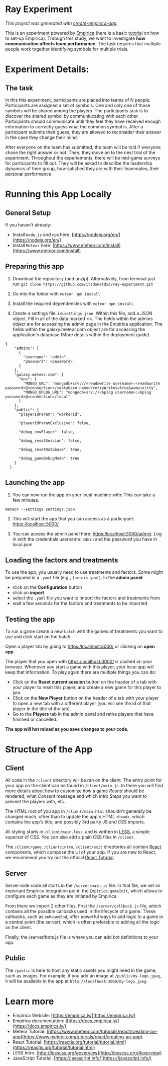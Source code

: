 # Ray Experiment

_This project was generated with [create-empirica-app](https://github.com/empiricaly/create-empirica-app)._

This is an experiment powered by [Empirica](https://empirica.ly/) (here is a basic [tutorial](https://www.youtube.com/watch?v=K2YhEZey_58&list=PLPQelvUwyVgiawBDk3Sp74QMfL8RPgORW&index=2&ab_channel=Empirica) on how to set-up Empirica). Through this study, we want to investigate **how communication affects team performance**. The task requires that multiple people work together identifying symbols for multiple trials. 


# Experiment Details:
## The task
In this this experiment, participants are placed into teams of N people. Participants are assigned a set of symbols. One and only one of those symbols will be shared among the players. The participants task is to discover the shared symbol by communiucating with each other. Participants should communicate until they feel they have received enough information to correctly guess what the common symbol is. After a participant submits their guess, they are allowed to reconsider their answer in the case they change their mind.

After everyone on the team has submitted, the team will be told if everyone chose the right answer or not. Then, they move on to the next trial of the experiment. Throughout the experiements, there will be mid-game surveys for participants to fill out. They will be asked to describe the leadership dynamics of their group, how satisfied they are with their teammates, their personal performance. 


# Running this App Locally

## General  Setup
If you haven't already:

- Install `Node.js` and `npm` here: [https://nodejs.org/en/](https://nodejs.org/en/)
- Install `Meteor` here: [https://www.meteor.com/install](https://www.meteor.com/install)

## Preparing this app
1. Download the repository (and unzip). Alternatively, from terminal just run `git clone https://github.com/itzdonaldxd/ray-experiment.git`
2. Go into the folder with `meteor npm install`

3. Install the required dependencies with `meteor npm install`

4. Create a settings file. i.e.`settings.json`. Within this file, add a JSON object. Fill in all of the data marked <>. The fields within the admins object are for accessing the admin page in the Empirica application. The fields within the galaxy.meteor.com object are for accessing the application's database (More details within the deployment guide)

```
{
    "admins": [
      {
        "username": "admin",
        "password": <password>
      }
    ],
    "galaxy.meteor.com": {
      "env": {
        "MONGO_URL": "mongodb+srv://<read&write username>:<read&write password>@<connection>/<database name>?retryWrites=true&w=majority",
        "MONGO_OPLOG_URL": "mongodb+srv://<oplog username>:<oplog password>@<connection>/local"
      }
    },
    "public": {
      "playerIdParam": "workerId",
  
      "playerIdParamExclusive": false,
  
      "debug_newPlayer": false,
  
      "debug_resetSession": false,
  
      "debug_resetDatabase": true,
  
      "debug_gameDebugMode": true
    }
  }

```

## Launching the app

1. You can now run the app on your local machine with: This can take a few minutes.

```
meteor --settings settings.json
```

2. This will start the app that you can access as a participant:
[https:/localhost:3000/](https:/localhost:3000/)

3. You can access the admin panel here:
[https:/localhost:3000/admin](https:/localhost:3000/admin). Log in with the credentials username: `admin` and the password you have in local.json

## Loading the factors and treatments

To use the app, you usually need to use treatments and factors. Some might be prepared in a `.yaml` file (e.g., `factors.yaml`). In the **admin panel**:
- click on the **Configuration** button
- click on **import**
- select the `.yaml` file you want to import the factors and treatments from
- wait a few seconds for the factors and treatments to be imported

## Testing the app

To run a game create a new `batch` with the games of treatments you want to use and click start on the batch.

Open a player tab by going to [https:/localhost:3000/](https:/localhost:3000/) or clicking on **open app**.

The player that you open with [https:/localhost:3000/](https:/localhost:3000/) is cached on your browser. Whenever you start a game with this player, your local app will keep that information. To play again there are multiple things you can do:
- Click on the **Reset current session** button on the header of a tab with your player to reset this player, and create a new game for this player to join.
- Click on the **New Player** button on the header of a tab with your player to open a new tab with a different player (you will see the id of that player in the title of the tab).
- Go to the **Players** tab in the admin panel and retire players that have finished or cancelled.

**The app will hot reload as you save changes to your code.**

# Structure of the App

## Client

All code in the `/client` directory will be ran on the client. The entry point
for your app on the client can be found in `/client/main.js`. In there you will
find more details about how to customize how a game _Round_ should be rendered,
what _Consent_ message and which _Intro Steps_ you want to present the players
with, etc.

The HTML root of you app in `/client/main.html` shouldn't generally be changed
much, other than to update the app's HTML `<head>`, which contains the app's
title, and possibly 3rd party JS and CSS imports.

All styling starts in `/client/main.less`, and is written in
[LESS](http://lesscss.org/), a simple superset of CSS. You can also add a plain
CSS files in `/client`.

The `/client/game`, `/client/intro`, `/client/exit` directories all contain
[React](https://reactjs.org/) components, which compose the UI of your app.
If you are new to React, we recommend you try out the official
[React Tutorial](https://reactjs.org/tutorial/tutorial.html).

## Server

Server-side code all starts in the `/server/main.js` file. In that file, we set
an important Empirica integration point, the `Empirica.gameInit`, which allows
to configure each game as they are initiated by Empirica.

From there we import 2 other files. First the `/server/callback.js` file, which
contains all the possible callbacks used in the lifecycle of a game. These
callbacks, such as `onRoundEnd`, offer powerful ways to add logic to a game in a
central point (the server), which is often preferable to adding all the logic on
the client.

Finally, the /server/bots.js file is where you can add bot definitions to your app.

## Public

The `/public` is here to host any static assets you might need in the game, such
as images. For example, if you add an image at `/public/my-logo.jpeg`, it will
be available in the app at `http://localhost:3000/my-logo.jpeg`.

# Learn more

- Empirica Website: [https://empirica.ly/](https://empirica.ly/)
- Empirica documentation: [https://docs.empirica.ly/](https://docs.empirica.ly/)
- Meteor Tutorial: [https://www.meteor.com/tutorials/react/creating-an-app](https://www.meteor.com/tutorials/react/creating-an-app)
- React Tutorial: [https://reactjs.org/tutorial/tutorial.html](https://reactjs.org/tutorial/tutorial.html)
- LESS Intro: [http://lesscss.org/#overview](http://lesscss.org/#overview)
- JavaScript Tutorial: [https://javascript.info/](https://javascript.info/)
